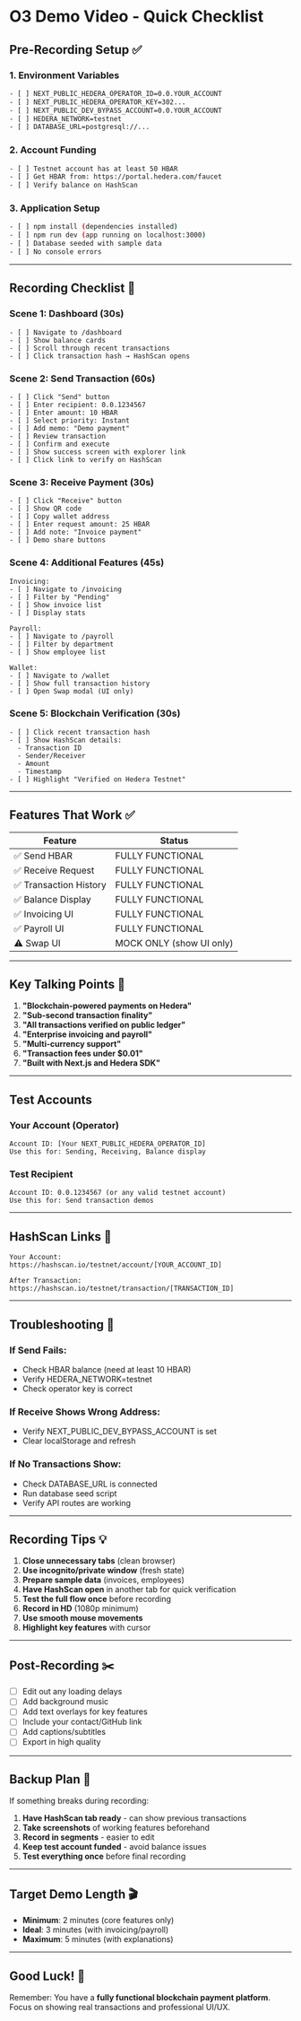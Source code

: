 # O3 Demo Video - Quick Checklist

## Pre-Recording Setup ✅

### 1. Environment Variables
```bash
- [ ] NEXT_PUBLIC_HEDERA_OPERATOR_ID=0.0.YOUR_ACCOUNT
- [ ] NEXT_PUBLIC_HEDERA_OPERATOR_KEY=302...
- [ ] NEXT_PUBLIC_DEV_BYPASS_ACCOUNT=0.0.YOUR_ACCOUNT
- [ ] HEDERA_NETWORK=testnet
- [ ] DATABASE_URL=postgresql://...
```

### 2. Account Funding
```bash
- [ ] Testnet account has at least 50 HBAR
- [ ] Get HBAR from: https://portal.hedera.com/faucet
- [ ] Verify balance on HashScan
```

### 3. Application Setup
```bash
- [ ] npm install (dependencies installed)
- [ ] npm run dev (app running on localhost:3000)
- [ ] Database seeded with sample data
- [ ] No console errors
```

---

## Recording Checklist 🎥

### Scene 1: Dashboard (30s)
```
- [ ] Navigate to /dashboard
- [ ] Show balance cards
- [ ] Scroll through recent transactions
- [ ] Click transaction hash → HashScan opens
```

### Scene 2: Send Transaction (60s)
```
- [ ] Click "Send" button
- [ ] Enter recipient: 0.0.1234567
- [ ] Enter amount: 10 HBAR
- [ ] Select priority: Instant
- [ ] Add memo: "Demo payment"
- [ ] Review transaction
- [ ] Confirm and execute
- [ ] Show success screen with explorer link
- [ ] Click link to verify on HashScan
```

### Scene 3: Receive Payment (30s)
```
- [ ] Click "Receive" button
- [ ] Show QR code
- [ ] Copy wallet address
- [ ] Enter request amount: 25 HBAR
- [ ] Add note: "Invoice payment"
- [ ] Demo share buttons
```

### Scene 4: Additional Features (45s)
```
Invoicing:
- [ ] Navigate to /invoicing
- [ ] Filter by "Pending"
- [ ] Show invoice list
- [ ] Display stats

Payroll:
- [ ] Navigate to /payroll
- [ ] Filter by department
- [ ] Show employee list

Wallet:
- [ ] Navigate to /wallet
- [ ] Show full transaction history
- [ ] Open Swap modal (UI only)
```

### Scene 5: Blockchain Verification (30s)
```
- [ ] Click recent transaction hash
- [ ] Show HashScan details:
  - Transaction ID
  - Sender/Receiver
  - Amount
  - Timestamp
- [ ] Highlight "Verified on Hedera Testnet"
```

---

## Features That Work ✅

| Feature | Status |
|---------|--------|
| ✅ Send HBAR | FULLY FUNCTIONAL |
| ✅ Receive Request | FULLY FUNCTIONAL |
| ✅ Transaction History | FULLY FUNCTIONAL |
| ✅ Balance Display | FULLY FUNCTIONAL |
| ✅ Invoicing UI | FULLY FUNCTIONAL |
| ✅ Payroll UI | FULLY FUNCTIONAL |
| ⚠️ Swap UI | MOCK ONLY (show UI only) |

---

## Key Talking Points 🎤

1. **"Blockchain-powered payments on Hedera"**
2. **"Sub-second transaction finality"**
3. **"All transactions verified on public ledger"**
4. **"Enterprise invoicing and payroll"**
5. **"Multi-currency support"**
6. **"Transaction fees under $0.01"**
7. **"Built with Next.js and Hedera SDK"**

---

## Test Accounts

### Your Account (Operator)
```
Account ID: [Your NEXT_PUBLIC_HEDERA_OPERATOR_ID]
Use this for: Sending, Receiving, Balance display
```

### Test Recipient
```
Account ID: 0.0.1234567 (or any valid testnet account)
Use this for: Send transaction demos
```

---

## HashScan Links 🔗

```
Your Account:
https://hashscan.io/testnet/account/[YOUR_ACCOUNT_ID]

After Transaction:
https://hashscan.io/testnet/transaction/[TRANSACTION_ID]
```

---

## Troubleshooting 🔧

### If Send Fails:
- Check HBAR balance (need at least 10 HBAR)
- Verify HEDERA_NETWORK=testnet
- Check operator key is correct

### If Receive Shows Wrong Address:
- Verify NEXT_PUBLIC_DEV_BYPASS_ACCOUNT is set
- Clear localStorage and refresh

### If No Transactions Show:
- Check DATABASE_URL is connected
- Run database seed script
- Verify API routes are working

---

## Recording Tips 💡

1. **Close unnecessary tabs** (clean browser)
2. **Use incognito/private window** (fresh state)
3. **Prepare sample data** (invoices, employees)
4. **Have HashScan open** in another tab for quick verification
5. **Test the full flow once** before recording
6. **Record in HD** (1080p minimum)
7. **Use smooth mouse movements**
8. **Highlight key features** with cursor

---

## Post-Recording ✂️

- [ ] Edit out any loading delays
- [ ] Add background music
- [ ] Add text overlays for key features
- [ ] Include your contact/GitHub link
- [ ] Add captions/subtitles
- [ ] Export in high quality

---

## Backup Plan 🔄

If something breaks during recording:

1. **Have HashScan tab ready** - can show previous transactions
2. **Take screenshots** of working features beforehand
3. **Record in segments** - easier to edit
4. **Keep test account funded** - avoid balance issues
5. **Test everything once** before final recording

---

## Target Demo Length 🎬

- **Minimum**: 2 minutes (core features only)
- **Ideal**: 3 minutes (with invoicing/payroll)
- **Maximum**: 5 minutes (with explanations)

---

## Good Luck! 🚀

Remember: You have a **fully functional blockchain payment platform**. Focus on showing real transactions and professional UI/UX.
